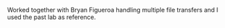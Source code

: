 
Worked together with Bryan Figueroa handling multiple file transfers and I used the past lab as reference.

